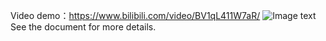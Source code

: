 Video demo：https://www.bilibili.com/video/BV1qL411W7aR/
![Image text](https://github.com/kaiqi0110/My_SLAM/blob/master/VisualOdometry/%20%E6%96%87%E6%A1%A3/%E5%B0%81%E9%9D%A2.png)
See the document for more details.
